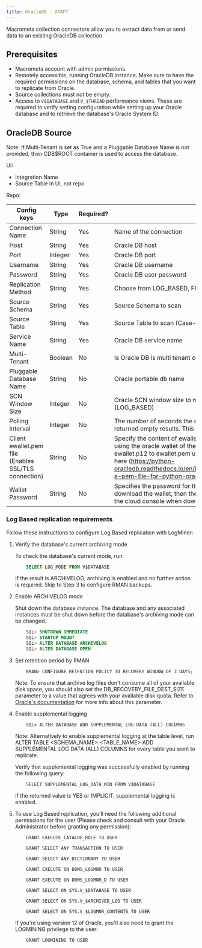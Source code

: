 ```yaml
---
title: OracleDB - DRAFT
---
```


Macrometa collection connectors allow you to extract data from or send data to an existing OracleDB collection.

## Prerequisites

- Macrometa account with admin permissions.
- Remotely accessible, running OracleDB instance. Make sure to have the required permissions on the database, schema, and tables that you want to replicate from Oracle.
- Source collections must not be empty.
- Access to `V$DATABASE` and `V_$THREAD` performance views. These are required to verify setting configuration while setting up your Oracle database and to retrieve the database's Oracle System ID.

## OracleDB Source

Note: If Multi-Tenant is set as True and a Pluggable Database Name is not provided, then CDB$ROOT container is used to access the database.

UI:
- Integration Name
- Source Table in UI, not repo

Repo:

| Config keys   | Type    | Required?  | Description         |  Default             |  Example   |
|---------------|---------|------------|---------------------|----------------------|------------|
| Connection Name       | String  | Yes        | Name of the connection            | None   | FromOracle|
| Host    | String  | Yes        | Oracle DB host      | None   | oracle_host             |
| Port    | Integer | Yes        | Oracle DB port      | None   | 1521      |
| Username | String  | Yes        | Oracle DB username  | None   | system    |
| Password | String  | Yes        | Oracle DB user password           | None   | password  |
| Replication Method     | String  | Yes        | Choose from LOG_BASED, FULL_TABLE  | FULL_TABLE   | FULL_TABLE|
| Source Schema  | String  | Yes    | Source Schema to scan   | None   | C##CUSTOMERS   |
| Source Table          | String  | Yes        | Source Table to scan (Case-sensitive).| None   | my_table  |
| Service Name          | String  | Yes        | Oracle DB service name            | None   | ORCLCDB   |
| Multi-Tenant          | Boolean | No         | Is Oracle DB is multi tenant or not   | False   |   False      |
| Pluggable Database Name     | String  | No         | Oracle portable db name           | None   | ORCLPDB1  |
| SCN Window Size       | Integer | No         | Oracle SCN window size to mine in a single iteration for logminer replication (LOG_BASED)    | 100   |    50         |
| Polling Interval      | Integer | No         | The number of seconds the connector should wait after a fetch data attempt returned empty results. This is only applicable for LOG_BASED replication method   | 60   |    30         |
| Client ewallet.pem file (Enables SSL/TLS connection)           | String  | No         | Specify the content of ewallet.pem file here. This enables SSL/TLS connection using the oracle wallet of the client. If ewallet.pem file is not present then convert ewallet.p12 to ewallet.pem using any third party tool or from the script mentioned here (https://python-oracledb.readthedocs.io/en/latest/user_guide/connection_handling.html#creating-a-pem-file-for-python-oracledb-thin-mode)  | None   | my_ewallet_pem  |
| Wallet Password      | String  | No         | Specifies the password for the PEM file (ewallet.pem). If Oracle Cloud was used to download the wallet, then the parameter should be set to the password created in the cloud console when downloading the wallet      | None   | my_wallet_password     |

### Log Based replication requirements

Follow these instructions to configure Log Based replication with LogMiner:

1. Verify the database's current archiving mode

    To check the database's current mode, run:

    ```sql
        SELECT LOG_MODE FROM V$DATABASE
    ```

    If the result is ARCHIVELOG, archiving is enabled and no further action is required. Skip to Step 3 to configure RMAN backups.

2. Enable ARCHIVELOG mode

    Shut down the database instance. The database and any associated instances must be shut down before the database's archiving mode can be changed.

    ```sql
        SQL> SHUTDOWN IMMEDIATE
        SQL> STARTUP MOUNT
        SQL> ALTER DATABASE ARCHIVELOG
        SQL> ALTER DATABASE OPEN
    ```

3. Set retention period by RMAN

    ```
        RMAN> CONFIGURE RETENTION POLICY TO RECOVERY WINDOW OF 3 DAYS;
    ```

    Note: To ensure that archive log files don't consume all of your available disk space, you should also set the DB_RECOVERY_FILE_DEST_SIZE parameter to a value that agrees with your available disk quota. Refer to [Oracle's documentation](https://docs.oracle.com/cd/B28359_01/backup.111/b28270/rcmconfb.htm#BRADV89425) for more info about this parameter.

4. Enable supplemental logging

    ```
        SQL> ALTER DATABASE ADD SUPPLEMENTAL LOG DATA (ALL) COLUMNS
    ```

    Note: Alternatively to enable supplemental logging at the table level, run ALTER TABLE <SCHEMA_NAME>.<TABLE_NAME> ADD SUPPLEMENTAL LOG DATA (ALL) COLUMNS for every table you want to replicate.

    Verify that supplemental logging was successfully enabled by running the following query:

    ```
        SELECT SUPPLEMENTAL_LOG_DATA_MIN FROM V$DATABASE
    ```

    If the returned value is YES or IMPLICIT, supplemental logging is enabled.

5. To use Log Based replication, you'll need the following additional permissions for the user (Please check and consult with your Oracle Administrator before granting any permission):

    ```
        GRANT EXECUTE_CATALOG_ROLE TO USER

        GRANT SELECT ANY TRANSACTION TO USER

        GRANT SELECT ANY DICTIONARY TO USER

        GRANT EXECUTE ON DBMS_LOGMNR TO USER

        GRANT EXECUTE ON DBMS_LOGMNR_D TO USER

        GRANT SELECT ON SYS.V_$DATABASE TO USER

        GRANT SELECT ON SYS.V_$ARCHIVED_LOG TO USER

        GRANT SELECT ON SYS.V_$LOGMNR_CONTENTS TO USER
    ```

    If you're using version 12 of Oracle, you'll also need to grant the LOGMINING privilege to the user:

    ```
        GRANT LOGMINING TO USER
    ```
